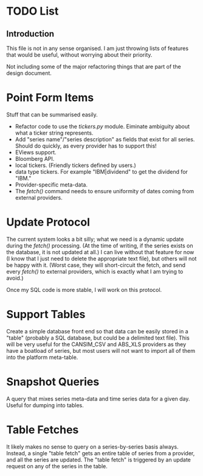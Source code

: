 # TODO List

## Introduction

This file is not in any sense organised. I am just throwing lists of features
that would be useful, without worrying about their priority.

Not including some of the major refactoring things that are part of the design 
document.

# Point Form Items

Stuff that can be summarised easily.

- Refactor code to use the *tickers.py* module. Eiminate ambiguity about what a ticker
string represents.
- Add "series name"/"series description" as fields that exist for all series. 
Should do quickly, as every provider has to support this!
- EViews support.
- Bloomberg API.
- local tickers. (Friendly tickers defined by users.)
- data type tickers. For example "IBM|dividend" to get the dividend for "IBM."
- Provider-specific meta-data.
- The *fetch()* command needs to ensure uniformity of dates coming from external
providers. 

# Update Protocol

The current system looks a bit silly; what we need is a dynamic update during
the *fetch()* processing. (At the time of writing, if the series exists on the 
database, it is not updated at all.) I can live without that feature for now
(I know that I just need to delete the appropriate text file), but others will 
not be happy with it. (Worst case, they will short-circuit the fetch, and send
every *fetch()* to external providers, which is exactly what I am trying to avoid.)

Once my SQL code is more stable, I will work on this protocol.

# Support Tables

Create a simple database front end so that data can be easily stored in a "table"
(probably a SQL database, but could be a delimited text file). This will be very useful
for the CANSIM_CSV and ABS_XLS providers as they have a boatload of series, but most
users will not want to import all of them into the platform meta-table.

# Snapshot Queries

A query that mixes series meta-data and time series data for a given day. Useful
for dumping into tables.

# Table Fetches

It likely makes no sense to query on a series-by-series basis always. Instead, a 
single "table fetch" gets an entire table of series from a provider, and all the series
are updated. The "table fetch" is triggered by an update request on any of the
series in the table.